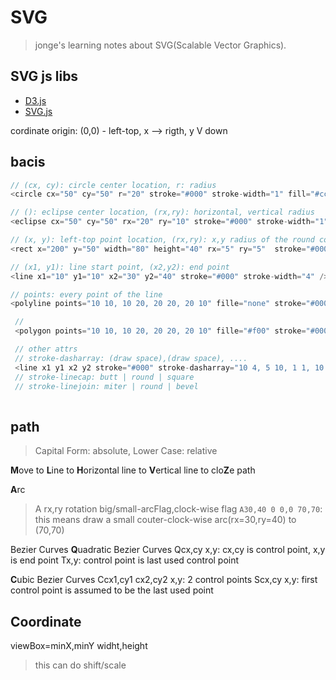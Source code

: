 # SVG

>jonge's learning notes about SVG(Scalable Vector Graphics).

## SVG js libs

* [D3.js](https://d3js.org/)
* [SVG.js](http://svgjs.com/)

cordinate origin: (0,0) - left-top, x --> rigth, y V down

## bacis

```js
// (cx, cy): circle center location, r: radius
<circle cx="50" cy="50" r="20" stroke="#000" stroke-width="1" fill="#ccc" />

// (): eclipse center location, (rx,ry): horizontal, vertical radius
<eclipse cx="50" cy="50" rx="20" ry="10" stroke="#000" stroke-width="1" fill="#ccc"/>

// (x, y): left-top point location, (rx,ry): x,y radius of the round corner
<rect x="200" y="50" width="80" height="40" rx="5" ry="5"  stroke="#000" stroke-width="1" fill="#ccc" />

// (x1, y1): line start point, (x2,y2): end point
<line x1="10" y1="10" x2="30" y2="40" stroke="#000" stroke-width="4" />

// points: every point of the line
<polyline points="10 10, 10 20, 20 20, 20 10" fille="none" stroke="#000" />

 // 
 <polygon points="10 10, 10 20, 20 20, 20 10" fille="#f00" stroke="#000" />

 // other attrs
 // stroke-dasharray: (draw space),(draw space), ....
 <line x1 y1 x2 y2 stroke="#000" stroke-dasharray="10 4, 5 10, 1 1, 10 3" />
 // stroke-linecap: butt | round | square
 // stroke-linejoin: miter | round | bevel
 
```

## path
> Capital Form: absolute, Lower Case: relative

**M**ove to
**L**ine to
**H**orizontal line to
**V**ertical line to
clo**Z**e path

**A**rc
> A rx,ry rotation big/small-arcFlag,clock-wise flag
`A30,40 0 0,0 70,70`: this means draw a small couter-clock-wise arc(rx=30,ry=40) to (70,70)

Bezier Curves
**Q**uadratic Bezier Curves
Qcx,cy x,y: cx,cy is control point, x,y is end point
Tx,y: control point is last used control point

**C**ubic Bezier Curves
Ccx1,cy1 cx2,cy2 x,y: 2 control points
Scx,cy x,y: first control point is assumed to be the last used point

## Coordinate
viewBox=minX,minY widht,height
> this can do shift/scale